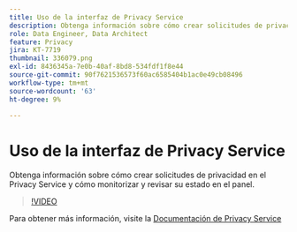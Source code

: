 ```yaml
---
title: Uso de la interfaz de Privacy Service
description: Obtenga información sobre cómo crear solicitudes de privacidad en la interfaz de usuario y monitorizar o revisar su estado en el panel.
role: Data Engineer, Data Architect
feature: Privacy
jira: KT-7719
thumbnail: 336079.png
exl-id: 8436345a-7e0b-40af-8bd8-534fdf1f8e44
source-git-commit: 90f7621536573f60ac6585404b1ac0e49cb08496
workflow-type: tm+mt
source-wordcount: '63'
ht-degree: 9%

---
```



# Uso de la interfaz de Privacy Service

Obtenga información sobre cómo crear solicitudes de privacidad en el Privacy Service y cómo monitorizar y revisar su estado en el panel.

>[!VIDEO](https://video.tv.adobe.com/v/336079?quality=12&learn=on)

Para obtener más información, visite la [Documentación de Privacy Service](https://experienceleague.adobe.com/docs/experience-platform/privacy/home.html?lang=es)
